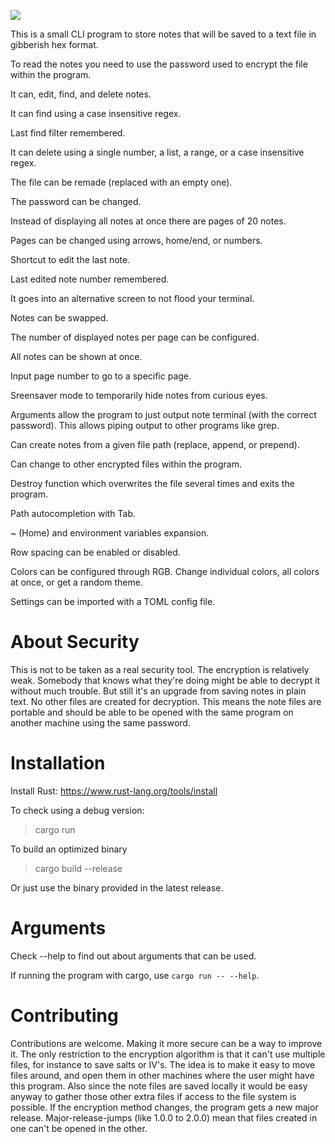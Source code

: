 ![](https://i.imgur.com/7M43RWW.png)

This is a small CLI program to store notes that will be saved to a text file in gibberish hex format.

To read the notes you need to use the password used to encrypt the file within the program.

It can, edit, find, and delete notes.

It can find using a case insensitive regex.

Last find filter remembered.

It can delete using a single number, a list, a range, or a case insensitive regex.

The file can be remade (replaced with an empty one).

The password can be changed.

Instead of displaying all notes at once there are pages of 20 notes.

Pages can be changed using arrows, home/end, or numbers.

Shortcut to edit the last note.

Last edited note number remembered.

It goes into an alternative screen to not flood your terminal.

Notes can be swapped.

The number of displayed notes per page can be configured.

All notes can be shown at once.

Input page number to go to a specific page.

Sreensaver mode to temporarily hide notes from curious eyes.

Arguments allow the program to just output note terminal (with the correct password).
This allows piping output to other programs like grep.

Can create notes from a given file path (replace, append, or prepend).

Can change to other encrypted files within the program.

Destroy function which overwrites the file several times and exits the program.

Path autocompletion with Tab. 

~ (Home) and environment variables expansion.

Row spacing can be enabled or disabled.

Colors can be configured through RGB. Change individual colors,
all colors at once, or get a random theme.

Settings can be imported with a TOML config file.

# About Security

This is not to be taken as a real security tool. The encryption is relatively weak.
Somebody that knows what they're doing might be able to decrypt it without much trouble.
But still it's an upgrade from saving notes in plain text.
No other files are created for decryption. This means the note files are portable and 
should be able to be opened with the same program on another machine using the same password.

# Installation

Install Rust: https://www.rust-lang.org/tools/install

To check using a debug version:
>cargo run

To build an optimized binary
>cargo build --release

Or just use the binary provided in the latest release.

# Arguments
Check --help to find out about arguments that can be used.

If running the program with cargo, use `cargo run -- --help`.

# Contributing
Contributions are welcome. Making it more secure can be a way to improve it.
The only restriction to the encryption algorithm is that it can't use multiple files,
for instance to save salts or IV's. The idea is to make it easy to move files around,
and open them in other machines where the user might have this program. Also since the 
note files are saved locally it would be easy anyway to gather those other extra files
if access to the file system is possible.
If the encryption method changes, the program gets a new major release.
Major-release-jumps (like 1.0.0 to 2.0.0) mean that files created in one can't
be opened in the other.